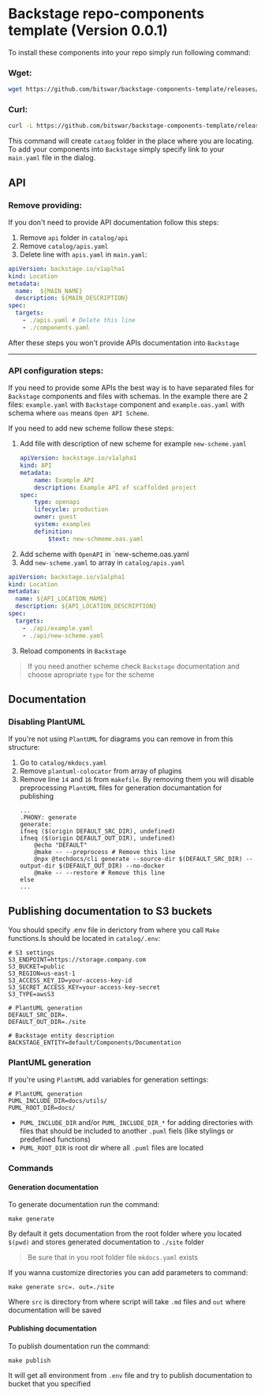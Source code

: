 # Backstage repo-components template (Version 0.0.1)

To install these components into your repo simply run following command:

### Wget:
```bash
wget https://github.com/bitswar/backstage-components-template/releases/download/0.0.1/install.sh && chmod +x install.sh && ./install.sh
```

### Curl:
```bash
curl -L https://github.com/bitswar/backstage-components-template/releases/download/0.0.1/install.sh -o install.sh && chmod +x install.sh && ./install.sh
```

This command will create `cataog` folder in the place where you are locating. To add your components into `Backstage` simply specify link to your `main.yaml` file in the dialog.

## API
### Remove providing:
If you don't need to provide API documentation follow this steps:
1. Remove `api` folder in `catalog/api`
2. Remove `catalog/apis.yaml`
3. Delete line with `apis.yaml` in `main.yaml`:
```yaml
apiVersion: backstage.io/v1aplha1
kind: Location
metadata:
  name:  ${MAIN_NAME}
  description: ${MAIN_DESCRIPTION}
spec:
  targets:
    - ./apis.yaml # Delete this line
    - ./components.yaml
```

After these steps you won't provide APIs documentation into `Backstage`

---
### API configuration steps:
If you need to provide some APIs the best way is to have separated files for `Backstage` components and files with schemas. In the example there are 2 files: `example.yaml` with `Backstage` component and `example.oas.yaml` with schema where `oas` means `Open API Scheme`.

If you need to add new scheme follow these steps:
1. Add file with description of new scheme for example `new-scheme.yaml`
    ```yaml
    apiVersion: backstage.io/v1alpha1
    kind: API
    metadata:
        name: Example API
        description: Example API of scaffolded project
    spec:
        type: openapi
        lifecycle: production
        owner: guest
        system: examples
        definition:
            $text: new-schmeme.oas.yaml
    ```
2. Add scheme with `OpenAPI` in `new-scheme.oas.yaml
3. Add `new-scheme.yaml` to array in `catalog/apis.yaml`
```yaml
apiVersion: backstage.io/v1alpha1
kind: Location
metadata:
  name: ${API_LOCATION_MAME}
  description: ${API_LOCATION_DESCRIPTION}
spec:
  targets:
    - ./api/example.yaml
    - ./api/new-scheme.yaml
```
3. Reload components in `Backstage`
> If you need another scheme check `Backstage` documentation and choose apropriate `type` for the scheme

## Documentation
### Disabling PlantUML
If you're not using `PlantUML` for diagrams you can remove in from this structure:
1. Go to `catalog/mkdocs.yaml`
2. Remove `plantuml-colocator` from array of plugins
3. Remove line `14` and `16` from `makefile`. By removing them you will disable preprocessing `PlantUML` files for generation documantation for publishing
    ```make
    ...
    .PHONY: generate
    generate:
    ifneq ($(origin DEFAULT_SRC_DIR), undefined)
    ifneq ($(origin DEFAULT_OUT_DIR), undefined)
        @echo "DEFAULT"
        @make -- --preprocess # Remove this line
        @npx @techdocs/cli generate --source-dir $(DEFAULT_SRC_DIR) --output-dir $(DEFAULT_OUT_DIR) --no-docker
        @make -- --restore # Remove this line
    else
    ...
    ```

## Publishing documentation to S3 buckets
You should specify .env file in derictory from where you call `Make` functions.Is should be located in `catalog/.env`:
```shell
# S3 settings
S3_ENDPOINT=https://storage.company.com
S3_BUCKET=public
S3_REGION=us-east-1
S3_ACCESS_KEY_ID=your-access-key-id
S3_SECRET_ACCESS_KEY=your-access-key-secret
S3_TYPE=awsS3

# PlantUML generation
DEFAULT_SRC_DIR=.
DEFAULT_OUT_DIR=./site

# Backstage entity description
BACKSTAGE_ENTITY=default/Components/Documentation
```

### PlantUML generation
If you're using `PlantUML` add variables for generation settings:
```shell
# PlantUML generation
PUML_INCLUDE_DIR=docs/utils/
PUML_ROOT_DIR=docs/
```

- `PUML_INCLUDE_DIR` and/or `PUML_INCLUDE_DIR_*` for adding directories with files that should be included to another `.puml` fiels (like stylings or predefined functions)
- `PUML_ROOT_DIR` is root dir where all `.puml` files are located

### Commands

#### Generation documentation
To generate documentation run the command:
```shell
make generate
```
By default it gets documentation from the root folder where you located `$(pwd)` and stores generated documentation to `./site` folder
> Be sure that in you root folder file `mkdocs.yaml` exists

If you wanna customize directories you can add parameters to command:
```shell
make generate src=. out=./site
```
Where `src` is directory from where script will take `.md` files and `out` where documentation will be saved

#### Publishing documentation
To publish doumentation run the command:
```
make publish
```
It will get all environment from `.env` file and try to publish documentation to bucket that you specified